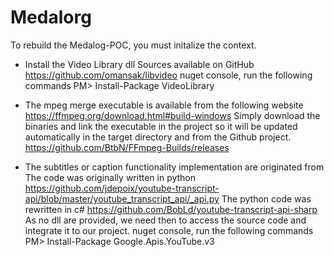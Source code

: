 # Medalorg
To rebuild the Medalog-POC, you must initalize the context.

- Install the Video Library dll
    Sources available on GitHub https://github.com/omansak/libvideo
	nuget console, run the following commands
	PM> Install-Package VideoLibrary

- The mpeg merge executable is available from the following website
	https://ffmpeg.org/download.html#build-windows
    Simply download the binaries and link the executable in the project so it will be updated automatically in the target directory and from the Github project.
	https://github.com/BtbN/FFmpeg-Builds/releases

- The subtitles or caption functionality implementation are originated from
	The code was originally written in python
	https://github.com/jdepoix/youtube-transcript-api/blob/master/youtube_transcript_api/_api.py
	The python code was rewritten in c#
	https://github.com/BobLd/youtube-transcript-api-sharp
	As no dll are provided, we need then to access the source code and integrate it to our project.
	nuget console, run the following commands	PM> Install-Package Google.Apis.YouTube.v3